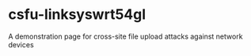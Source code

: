 csfu-linksyswrt54gl
===================

A demonstration page for cross-site file upload attacks against network devices